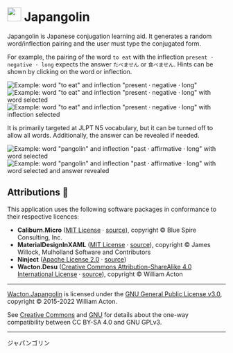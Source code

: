 # <img src="https://gitlab.com/Wacton/Japangolin/raw/main/Japangolin.UI/Resources/Japangolin.png" width="32" height="32"> Japangolin 
Japangolin is Japanese conjugation learning aid. It generates a random word/inflection pairing and the user must type the conjugated form.

For example, the pairing of the word `to eat` with the inflection `present · negative · long` expects the answer `たべません` or `食べません`. Hints can be shown by clicking on the word or inflection.

![Example: word "to eat" and inflection "present · negative · long"](Resources/example-1_eat.png "Example: word \"to eat\" and inflection \"present · negative · long\"")<br>
![Example: word "to eat" and inflection "present · negative · long" with word selected](Resources/example-2_eat.png "Example: word \"to eat\" and inflection \"present · negative · long\" with word selected")
![Example: word "to eat" and inflection "present · negative · long" with inflection selected](Resources/example-3_eat.png "Example: word \"to eat\" and inflection \"present · negative · long\" with inflection selected")

It is primarily targeted at JLPT N5 vocabulary, but it can be turned off to allow all words. Additionally, the answer can be revealed if needed.

![Example: word "pangolin" and inflection "past · affirmative · long" with word selected](Resources/example-4_pangolin.png "Example: word \"pangolin\" and inflection \"past · affirmative · long\" with word selected")
![Example: word "pangolin" and inflection "past · affirmative · long" with word selected and answer revealed](Resources/example-5_pangolin.png "Example: word \"pangolin\" and inflection \"past · affirmative · long\" with word selected and answer revealed")

## Attributions 🙇
This application uses the following software packages in conformance to their respective licences:

- **Caliburn.Micro** ([MIT License](https://github.com/Caliburn-Micro/Caliburn.Micro/blob/master/License.txt) · [source](https://github.com/Caliburn-Micro/Caliburn.Micro)),
copyright © Blue Spire Consulting, Inc.
- **MaterialDesignInXAML** ([MIT License](https://github.com/MaterialDesignInXAML/MaterialDesignInXamlToolkit/blob/master/LICENSE) · [source](https://github.com/MaterialDesignInXAML/MaterialDesignInXamlToolkit)),
copyright © James Willock,  Mulholland Software and Contributors
- **Ninject** ([Apache License 2.0](https://github.com/ninject/Ninject/blob/master/LICENSE.txt) · [source](https://github.com/ninject/Ninject))<br>
- **Wacton.Desu** ([Creative Commons Attribution-ShareAlike 4.0 International License](https://gitlab.com/Wacton/Desu/-/blob/main/LICENSE) · [source](https://gitlab.com/Wacton/Desu)),
copyright © William Acton

---

[Wacton.Japangolin](https://gitlab.com/Wacton/japangolin) is licensed under the [GNU General Public License v3.0](https://gitlab.com/Wacton/japangolin/-/blob/main/LICENSE), copyright © 2015-2022 William Acton.

See [Creative Commons](https://creativecommons.org/faq/#can-i-apply-a-creative-commons-license-to-software) and [GNU](https://www.gnu.org/licenses/license-list.en.html#ccbysa) for details about the one-way compatibility between CC BY-SA 4.0 and GNU GPLv3.

---

ジャパンゴリン
